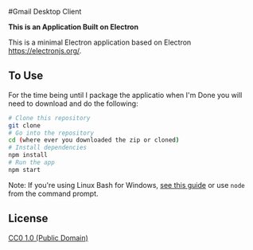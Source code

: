 #Gmail Desktop Client

**This is an Application Built on Electron**

  This is a minimal Electron application based on Electron https://electronjs.org/.

## To Use

For the time being until I package the applicatio when I'm Done you will need to download and do the following:

```bash
# Clone this repository
git clone
# Go into the repository
cd (where ever you downloaded the zip or cloned)
# Install dependencies
npm install
# Run the app
npm start
```

Note: If you're using Linux Bash for Windows, [see this guide](https://www.howtogeek.com/261575/how-to-run-graphical-linux-desktop-applications-from-windows-10s-bash-shell/) or use `node` from the command prompt.

## License

[CC0 1.0 (Public Domain)](LICENSE.md)
